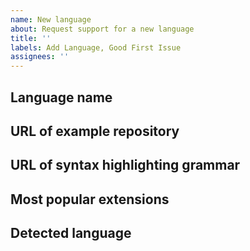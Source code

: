 ```yaml
---
name: New language
about: Request support for a new language
title: ''
labels: Add Language, Good First Issue
assignees: ''
---
```


<!--

👋 If you have the time and know-how, send us a pull-request: everybody is welcome to contribute! 
Otherwise, fill out the following fields as best you can.

-->
## Language name


## URL of example repository


## URL of syntax highlighting grammar


## Most popular extensions

<!--

List the extensions commonly used by this language.

-->

## Detected language

<!--

What language are files for this language being identified as, if any?

-->
